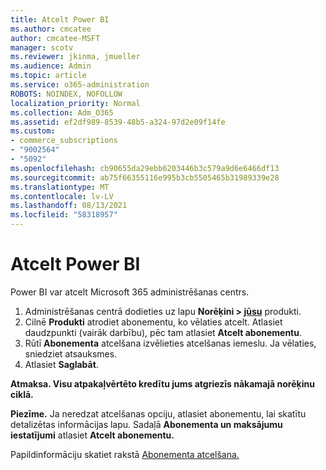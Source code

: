 ```yaml
---
title: Atcelt Power BI
ms.author: cmcatee
author: cmcatee-MSFT
manager: scotv
ms.reviewer: jkinma, jmueller
ms.audience: Admin
ms.topic: article
ms.service: o365-administration
ROBOTS: NOINDEX, NOFOLLOW
localization_priority: Normal
ms.collection: Adm_O365
ms.assetid: ef2df989-8539-48b5-a324-97d2e09f14fe
ms.custom:
- commerce_subscriptions
- "9002564"
- "5092"
ms.openlocfilehash: cb90655da29ebb6203446b3c579a9d6e6466df13
ms.sourcegitcommit: ab75f66355116e995b3cb5505465b31989339e28
ms.translationtype: MT
ms.contentlocale: lv-LV
ms.lasthandoff: 08/13/2021
ms.locfileid: "58318957"
---
```

# <a name="cancel-power-bi"></a>Atcelt Power BI

Power BI var atcelt Microsoft 365 administrēšanas centrs.

1. Administrēšanas centrā dodieties uz lapu **Norēķini > [jūsu](https://go.microsoft.com/fwlink/p/?linkid=842054)** produkti.
2. Cilnē **Produkti** atrodiet abonementu, ko vēlaties atcelt. Atlasiet daudzpunkti (vairāk darbību), pēc tam atlasiet **Atcelt abonementu**.
3. Rūtī **Abonementa** atcelšana izvēlieties atcelšanas iemeslu. Ja vēlaties, sniedziet atsauksmes.
4. Atlasiet **Saglabāt**.

**Atmaksa. Visu atpakaļvērtēto kredītu jums atgriezīs nākamajā norēķinu ciklā.**

**Piezīme.** Ja neredzat atcelšanas opciju, atlasiet abonementu, lai skatītu detalizētas informācijas lapu. Sadaļā **Abonementa un maksājumu iestatījumi** atlasiet **Atcelt abonementu.**

Papildinformāciju skatiet rakstā [Abonementa atcelšana.](https://docs.microsoft.com/microsoft-365/commerce/subscriptions/cancel-your-subscription)